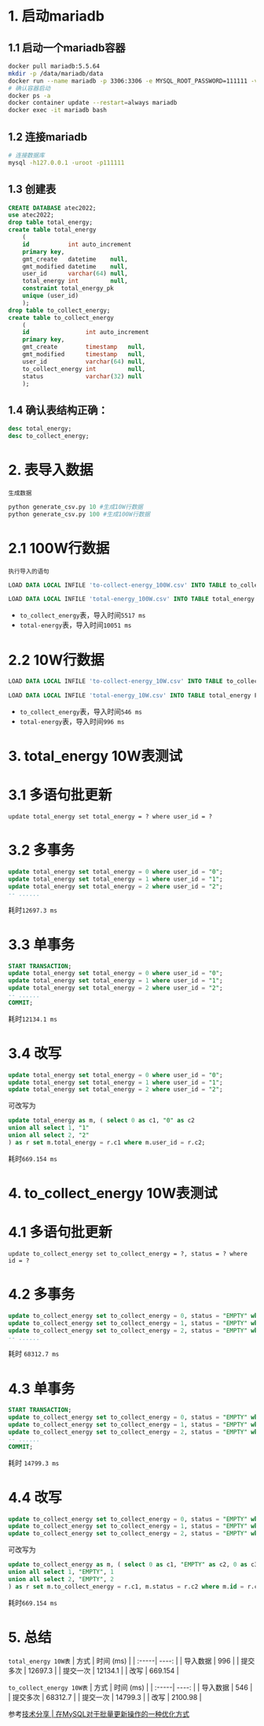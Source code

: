 # 1. 启动mariadb
## 1.1 启动一个mariadb容器
```sh
docker pull mariadb:5.5.64
mkdir -p /data/mariadb/data
docker run --name mariadb -p 3306:3306 -e MYSQL_ROOT_PASSWORD=111111 -v /data/mariadb/data:/var/lib/mysql -d mariadb:5.5.64
# 确认容器启动
docker ps -a
docker container update --restart=always mariadb
docker exec -it mariadb bash
```

## 1.2 连接mariadb
```sh
# 连接数据库
mysql -h127.0.0.1 -uroot -p111111
```
## 1.3 创建表
```sql
CREATE DATABASE atec2022;
use atec2022;
drop table total_energy;
create table total_energy
    (
    id           int auto_increment
    primary key,
    gmt_create   datetime    null,
    gmt_modified datetime    null,
    user_id      varchar(64) null,
    total_energy int         null,
    constraint total_energy_pk
    unique (user_id)
    );
drop table to_collect_energy;
create table to_collect_energy
    (
    id                int auto_increment
    primary key,
    gmt_create        timestamp   null,
    gmt_modified      timestamp   null,
    user_id           varchar(64) null,
    to_collect_energy int         null,
    status            varchar(32) null
    );
```
## 1.4 确认表结构正确：
```sql
desc total_energy;
desc to_collect_energy;
```

# 2. 表导入数据
`生成数据`
```py
python generate_csv.py 10 #生成10W行数据
python generate_csv.py 100 #生成100W行数据
```
# 2.1 100W行数据
`执行导入的语句`
```sql
LOAD DATA LOCAL INFILE 'to-collect-energy_100W.csv' INTO TABLE to_collect_energy FIELDS TERMINATED BY ',' OPTIONALLY ENCLOSED BY '"' LINES TERMINATED BY '\n';

LOAD DATA LOCAL INFILE 'total-energy_100W.csv' INTO TABLE total_energy FIELDS TERMINATED BY ',' OPTIONALLY ENCLOSED BY '"' LINES TERMINATED BY '\n';
```
- `to_collect_energy`表，导入时间`5517 ms`
- `total-energy`表，导入时间`10051 ms`

# 2.2 10W行数据
```sql
LOAD DATA LOCAL INFILE 'to-collect-energy_10W.csv' INTO TABLE to_collect_energy FIELDS TERMINATED BY ',' OPTIONALLY ENCLOSED BY '"' LINES TERMINATED BY '\n';

LOAD DATA LOCAL INFILE 'total-energy_10W.csv' INTO TABLE total_energy FIELDS TERMINATED BY ',' OPTIONALLY ENCLOSED BY '"' LINES TERMINATED BY '\n';
```
- `to_collect_energy`表，导入时间`546 ms`
- `total-energy`表，导入时间`996 ms`

# 3. total_energy 10W表测试
# 3.1 多语句批更新
`update total_energy set total_energy = ? where user_id = ?`
# 3.2 多事务
```sql
update total_energy set total_energy = 0 where user_id = "0";
update total_energy set total_energy = 1 where user_id = "1";
update total_energy set total_energy = 2 where user_id = "2";
-- ......
```
耗时`12697.3 ms`
# 3.3 单事务
```sql
START TRANSACTION;
update total_energy set total_energy = 0 where user_id = "0";
update total_energy set total_energy = 1 where user_id = "1";
update total_energy set total_energy = 2 where user_id = "2";
-- ......
COMMIT;
```
耗时`12134.1 ms`
# 3.4 改写
```sql 
update total_energy set total_energy = 0 where user_id = "0";
update total_energy set total_energy = 1 where user_id = "1";
update total_energy set total_energy = 2 where user_id = "2";
```
可改写为
```sql
update total_energy as m, ( select 0 as c1, "0" as c2
union all select 1, "1"
union all select 2, "2"
) as r set m.total_energy = r.c1 where m.user_id = r.c2;
```
耗时`669.154 ms`
# 4. to_collect_energy 10W表测试
# 4.1 多语句批更新
`update to_collect_energy set to_collect_energy = ?, status = ? where id = ?`
# 4.2 多事务
```sql
update to_collect_energy set to_collect_energy = 0, status = "EMPTY" where id = 0;
update to_collect_energy set to_collect_energy = 1, status = "EMPTY" where id = 1;
update to_collect_energy set to_collect_energy = 2, status = "EMPTY" where id = 2;
-- ......
```
耗时 `68312.7 ms`
# 4.3 单事务
```sql
START TRANSACTION;
update to_collect_energy set to_collect_energy = 0, status = "EMPTY" where id = 0;
update to_collect_energy set to_collect_energy = 1, status = "EMPTY" where id = 1;
update to_collect_energy set to_collect_energy = 2, status = "EMPTY" where id = 2;
-- ......
COMMIT;
```
耗时 `14799.3 ms`
# 4.4 改写
```sql 
update to_collect_energy set to_collect_energy = 0, status = "EMPTY" where id = 0;
update to_collect_energy set to_collect_energy = 1, status = "EMPTY" where id = 1;
update to_collect_energy set to_collect_energy = 2, status = "EMPTY" where id = 2;
```
可改写为
```sql
update to_collect_energy as m, ( select 0 as c1, "EMPTY" as c2, 0 as c3
union all select 1, "EMPTY", 1
union all select 2, "EMPTY", 2
) as r set m.to_collect_energy = r.c1, m.status = r.c2 where m.id = r.c3;
```
耗时`669.154 ms`
# 5. 总结
`total_energy 10W表`
| 方式 | 时间 (ms) |
| :-----| ----: |
| 导入数据 | 996 |
| 提交多次 | 12697.3 |
| 提交一次 | 12134.1 |
| 改写 | 669.154 |

`to_collect_energy 10W表`
| 方式 | 时间 (ms) |
| :-----| ----: |
| 导入数据 | 546 |
| 提交多次 | 68312.7 |
| 提交一次 | 14799.3 |
| 改写 | 2100.98 |

参考[技术分享 | 在MySQL对于批量更新操作的一种优化方式](https://zhuanlan.zhihu.com/p/447476696)

